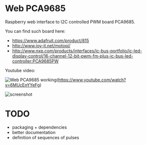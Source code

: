 # Web PCA9685

Raspberry web interface to I2C controlled PWM board PCA9685.

You can find such board here:

- https://www.adafruit.com/product/815
- http://www.joy-it.net/motopi/
- http://www.nxp.com/products/interfaces/ic-bus-portfolio/ic-led-display-control/16-channel-12-bit-pwm-fm-plus-ic-bus-led-controller:PCA9685PW

Youtube video:

![Web PCA9685 working](https://img.youtube.com/vi/6MUcEnYYeFg/0.jpg)(https://www.youtube.com/watch?v=6MUcEnYYeFg)

![screenshot](https://rawgit.com/mauntrelio/web_PCA9685/master/screenshot.png)

# TODO

- packaging + dependencies
- better documentation
- definition of sequences of pulses
